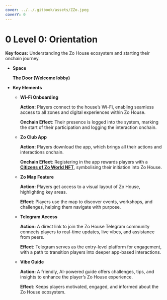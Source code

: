 ```yaml
---
cover: ../../.gitbook/assets/ZZo.jpeg
coverY: 0
---
```


# 0️ Level 0: Orientation



**Key focus:** Understanding the Zo House ecosystem and starting their onchain journey.

*   **Space**

    **The Door (Welcome lobby)**
* **Key Elements**
  *   **Wi-Fi Onboarding**

      **Action:** Players connect to the house’s Wi-Fi, enabling seamless access to all zones and digital experiences within Zo House.

      **Onchain Effect**: Their presence is logged into the system, marking the start of their participation and logging the interaction onchain.
  *   **Zo Club App**

      **Action:** Players download the app, which brings all their actions and interactions onchain.

      **Onchain Effect**: Registering in the app rewards players with a [**Citizens of Zo World NFT**](https://opensea.io/collection/citizens-of-zo-world), symbolising their initiation into Zo House.
  *   **Zo Map Feature**

      **Action:** Players get access to a visual layout of Zo House, highlighting key areas.

      **Effect**: Players use the map to discover events, workshops, and challenges, helping them navigate with purpose.
  *   **Telegram Access**

      **Action:** A direct link to join the Zo House Telegram community connects players to real-time updates, live vibes, and assistance from peers.

      **Effect**: Telegram serves as the entry-level platform for engagement, with a path to transition players into deeper app-based interactions.
  *   **Vibe Guide**

      **Action:** A friendly, AI-powered guide offers challenges, tips, and insights to enhance the player’s Zo House experience.

      **Effect**: Keeps players motivated, engaged, and informed about the Zo House ecosystem.
